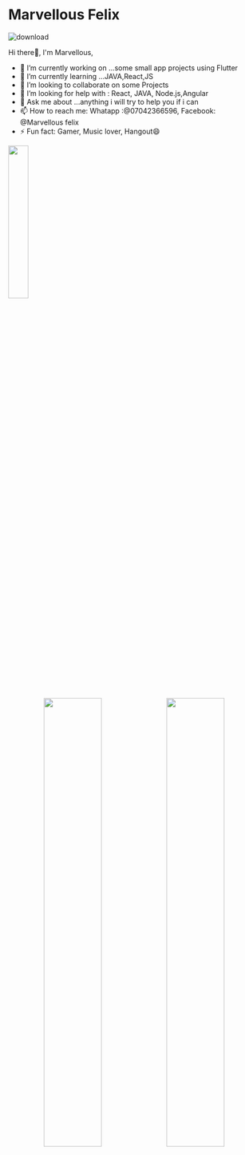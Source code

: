 # Marvellous Felix
![download](https://user-images.githubusercontent.com/73255283/96790561-55278500-138a-11eb-8649-e7b496b786ac.jpg)


Hi there👋, I'm Marvellous,

- 🔭 I’m currently working on ...some small app projects using Flutter
- 🌱 I’m currently learning ...JAVA,React,JS
- 👯 I’m looking to collaborate on some Projects
- 🤔 I’m looking for help with : React, JAVA, Node.js,Angular
- 💬 Ask me about ...anything i will try to help you if i can
- 📫 How to reach me: Whatapp :@07042366596, Facebook: @Marvellous felix
- ⚡ Fun fact: Gamer, Music lover, Hangout😄

<p> <img width="28%"  src="https://github-readme-stats.vercel.app/api/top-langs/?username=KiddyCodes&theme=tokyonight" /> </p>

<p align="center">
  <img width="48%"  src="https://github-readme-stats.vercel.app/api?username=KiddyCodes&show_icons=true&theme=tokyonight" />
  <img width="48%"   src="https://github-readme-streak-stats.herokuapp.com/?user=KiddyCodes&theme=tokyonight" />
</p>
